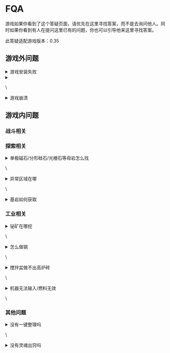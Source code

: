 # FQA

游戏如果你看到了这个答疑页面，请优先在这里寻找答案，而不是去询问他人。同时如果你看到有人在提问这里已有的问题，你也可以引导他来这里寻找答案。

此答疑适配游戏版本：0.35

## 游戏外问题

<details>

<summary>游戏安装失败</summary>

\
首先注意安装方式，截至本回答编辑时间，所有版本都使用安装包格式，直接拖入启动器窗口或在启动器内寻找 **安装整合包** 字样即可安装，无需解压

若安装方式没有问题则一般由网络问题引起，建议尝试更换网络/使用VPN/更换启动器。绝大多数情况下都可以解决

</details>



<details>

<summary></summary>

\
尝试去 [官网](https://www.minecraft.net/zh-hans/login) 重新登录或重启电脑，具体原因不明，推测是JVM的调用问题。如果都无效可以多等一会，一般最多五分钟左右可以加载出游戏窗口

</details>

\


<details>

<summary>游戏崩溃</summary>

\
优先将报错上传至 [报错网站](https://mclo.gs/) ，然后将链接提交给任意制作组成员，可以的话请附上崩溃时的操作情况

</details>

## 游戏内问题

### 战斗相关

### 探索相关

<details>

<summary>单极磁石/分形硅石/光栅石等母岩怎么找</summary>

\
各类母岩都在地下，建议使用矿机挖掘。后两者使用xaero世界地图的洞穴模式很容易就能找到。查询jei获取更多信息

</details>

\


<details>

<summary>异常区域在哪</summary>

需要五级火箭前往人马座电离冻土星，前期是无法使用相关高效配方的。使用自然指南针可以方便的找到具体位置

</details>

\


<details>

<summary>基岩如何获取</summary>

基岩需要使用虚空结晶制作的匠魂工具挖掘，对应特性名为 **虚空**\
\
&#xNAN;_&#x74;ips : jei 可以搜中文来查找对应特性的匠魂材料_

</details>

### 工业相关

<details>

<summary>铋矿在哪挖</summary>

\
这是虚拟矿脉，需要使用机械动力矿物钻井或沉浸工程的斗轮式挖掘机。前者矿脉名硫化铁矿脉，后者富辉铋矿脉\


</details>

\


<details>

<summary>怎么做钢</summary>

\
mek配方被锁到第二章了，前期使用沉浸高炉炼钢

</details>

\


<details>

<summary>搅拌盆做不出高炉砖</summary>

\
搅拌盆需要用列表过滤器/属性过滤器过滤产物才能控制产出配方，机械动力其他生产方块同理

</details>

\


<details>

<summary>机器无法输入/燃料无效</summary>

\
首先检查管道输入是否调为抽取（PIPEZ、MEK扳手shift右键，CYCLIC扳手直接右键），其次检查机器是否正确以及是否配置输入输出面，如果都正常可能由掉配方引起，执行`/reload`指令\
\
燃料无效也由掉配方引起，执行`/reload`指令

</details>

\


### 其他问题

<details>

<summary>没有一键整理吗</summary>

默认键位shift+r，如果有冲突r+c调出配置页面自行修改

</details>

\


<details>

<summary>没有灵魂出窍吗</summary>

默认未配置键位，需要的x+c调出配置页面自行修改

</details>
